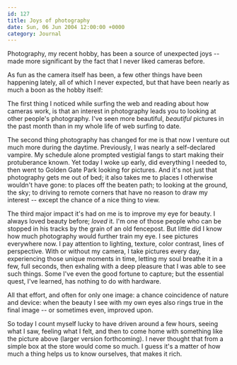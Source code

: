```yaml
---
id: 127
title: Joys of photography
date: Sun, 06 Jun 2004 12:00:00 +0000
category: Journal
---
```


Photography, my recent hobby, has been a source of unexpected joys --
made more significant by the fact that I never liked cameras before.

As fun as the camera itself has been, a few other things have been
happening lately, all of which I never expected, but that have been
nearly as much a boon as the hobby itself:

The first thing I noticed while surfing the web and reading about how
cameras work, is that an interest in photography leads you to looking at
other people's photography.  I've seen more beautiful, *beautiful*
pictures in the past month than in my whole life of web surfing to date.

The second thing photography has changed for me is that now I venture
out much more during the daytime.  Previously, I was nearly a
self-declared vampire.  My schedule alone prompted vestigial fangs to
start making their protuberance known.  Yet today I woke up early, did
everything I needed to, then went to Golden Gate Park looking for
pictures.  And it's not just that photography gets me out of bed; it
also takes me to places I otherwise wouldn't have gone: to places off
the beaten path; to looking at the ground, the sky; to driving to remote
corners that have no reason to draw my interest -- except the chance of
a nice thing to view.

The third major impact it's had on me is to improve my eye for beauty.
I always loved beauty before; *loved* it.  I'm one of those people who can
be stopped in his tracks by the grain of an old fencepost.  But little
did I know how much photography would further train my eye.  I see
pictures everywhere now.  I pay attention to lighting, texture, color
contrast, lines of perspective.  With or without my camera, I take
pictures every day, experiencing those unique moments in time, letting
my soul breathe it in a few, full seconds, then exhaling with a deep
pleasure that I was able to see such things.  Some I've even the good
fortune to capture; but the essential quest, I've learned, has nothing
to do with hardware.

All that effort, and often for only one image: a chance coincidence of
nature and device: when the beauty I see with my own eyes also rings
true in the final image -- or sometimes even, improved upon.

So today I count myself lucky to have driven around a few hours, seeing
what I saw, feeling what I felt, and then to come home with something
like the picture above (larger version forthcoming).  I never thought
that from a simple box at the store would come so much.  I guess it's a
matter of how much a thing helps us to know ourselves, that makes it
rich.


